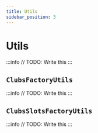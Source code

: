 ```yaml
---
title: Utils
sidebar_position: 3
---
```


# Utils

:::info
// TODO: Write this
:::

## `ClubsFactoryUtils`

:::info
// TODO: Write this
:::

## `ClubsSlotsFactoryUtils`

:::info
// TODO: Write this
:::
